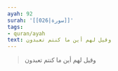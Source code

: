 ```yaml
---
ayah: 92
surah: '[[026|سورة]]'
tags:
- quran/ayah
text: وقيل لهم أين ما كنتم تعبدون
---
```

> وقيل لهم أين ما كنتم تعبدون
